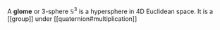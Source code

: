 A **glome** or 3-sphere $\mathbb{S}^3$ is a hypersphere in 4D Euclidean space. It is a [[group]] under [[quaternion#multiplication]]